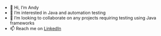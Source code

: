- 👋 Hi, I’m Andy
- 👀 I’m interested in Java and automation testing 
- 💞️ I’m looking to collaborate on any projects requiring testing using Java frameworks
- 📫 Reach me on [LinkedIn](#https://www.linkedin.com/in/andy-hopwood-a4abaa239/)

<!---
GitMe23/GitMe23 is a ✨ special ✨ repository because its `README.md` (this file) appears on your GitHub profile.
You can click the Preview link to take a look at your changes.
--->
